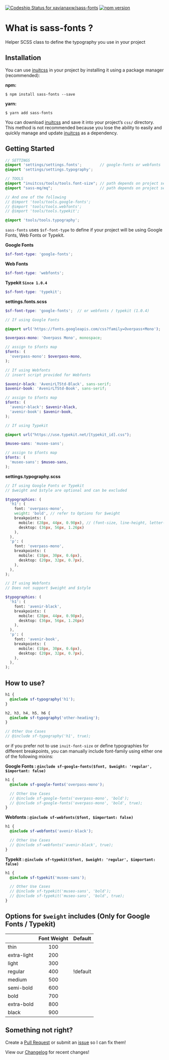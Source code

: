 [ ![Codeship Status for xavianaxw/sass-fonts](https://app.codeship.com/projects/3f2ffc80-d3cf-0135-dd3e-0eadded0d45f/status?branch=master)](https://app.codeship.com/projects/262896) [![npm version](https://badge.fury.io/js/sass-fonts.svg)](https://badge.fury.io/js/sass-fonts)

# What is sass-fonts ?

Helper SCSS class to define the typography you use in your project

## Installation

You can use [inuitcss](https://github.com/inuitcss/inuitcss) in your project by installing it using a package manager
(recommended):

**npm:**

```
$ npm install sass-fonts --save
```

**yarn:**

```
$ yarn add sass-fonts
```

You can download [inuitcss](https://github.com/inuitcss/inuitcss) and save it into your project’s `css/` directory. This
method is not recommended because you lose the ability to easily and quickly
manage and update [inuitcss](https://github.com/inuitcss/inuitcss) as a dependency.

## Getting Started

```scss
// SETTINGS
@import 'settings/settings.fonts';        // google-fonts or webfonts
@import 'settings/settings.typography';

// TOOLS
@import "inuitcss/tools/tools.font-size"; // path depends on project setup
@import "sass-mq/mq";                     // path depends on project setup

// And one of the following
// @import 'tools/tools.google-fonts';
// @import 'tools/tools.webfonts';
// @import 'tools/tools.typekit';

@import 'tools/tools.typography';
```

`sass-fonts` uses `$sf-font-type` to define if your project will be using Google Fonts, Web Fonts or Typekit.

**Google Fonts**

```scss
$sf-font-type: 'google-fonts';
```

**Web Fonts**

```scss
$sf-font-type: 'webfonts';
```

**Typekit `Since 1.0.4`**

```scss
$sf-font-type: 'typekit';
```

**settings.fonts.scss**

```scss
$sf-font-type: 'google-fonts';  // or webfonts / typekit (1.0.4)

// If using Google Fonts

@import url('https://fonts.googleapis.com/css?family=Overpass+Mono');

$overpass-mono: 'Overpass Mono', monospace;

// assign to $fonts map
$fonts: (
  'overpass-mono': $overpass-mono,
);

// If using Webfonts
// insert script provided for Webfonts

$avenir-black: 'AvenirLTStd-Black', sans-serif;
$avenir-book: 'AvenirLTStd-Book', sans-serif;

// assign to $fonts map
$fonts: (
  'avenir-black': $avenir-black,
  'avenir-book': $avenir-book,
);

// If using Typekit

@import url("https://use.typekit.net/[typekit_id].css");

$museo-sans: 'museo-sans';

// assign to $fonts map
$fonts: (
  'museo-sans': $museo-sans,
);
```

**settings.typography.scss**

```scss
// If using Google Fonts or Typekit
// $weight and $style are optional and can be excluded

$typographies: (
  'h1': (
    font: 'overpass-mono',
    weight: 'bold', // refer to Options for $weight
    breakpoints: (
      mobile: (28px, 44px, 0.98px), // (font-size, line-height, letter-spacing)
      desktop: (36px, 56px, 1.26px)
    ),
  ),
  'p': (
    font: 'overpass-mono',
    breakpoints: (
      mobile: (18px, 30px, 0.6px),
      desktop: (20px, 32px, 0.7px),
    ),
  ),
);

// If using Webfonts
// Does not support $weight and $style

$typographies: (
  'h1': (
    font: 'avenir-black',
    breakpoints: (
      mobile: (28px, 44px, 0.98px),
      desktop: (36px, 56px, 1.26px)
    ),
  ),
  'p': (
    font: 'avenir-book',
    breakpoints: (
      mobile: (18px, 30px, 0.6px),
      desktop: (20px, 32px, 0.7px),
    ),
  ),
);
```

## How to use?

```scss
h1 {
  @include sf-typography('h1');
}

h2, h3, h4, h5, h6 {
  @include sf-typography('other-heading');
}

// Other Use Cases
// @include sf-typography('h1', true);
```

or if you prefer not to use `inuit-font-size` or define typographies for different breakpoints, you can manually include font-family using either one of the following mixins:

**Google Fonts : `@include sf-google-fonts($font, $weight: 'regular', $important: false)`**

```scss
h1 {
  @include sf-google-fonts('overpass-mono');

  // Other Use Cases
  // @include sf-google-fonts('overpass-mono', 'bold');
  // @include sf-google-fonts('overpass-mono', 'bold', true);
}
```

**Webfonts : `@include sf-webfonts($font, $important: false)`**

```scss
h1 {
  @include sf-webfonts('avenir-black');

  // Other Use Cases
  // @include sf-webfonts('avenir-black', true);
}
```

**Typekit : `@include sf-typekit($font, $weight: 'regular', $important: false)`**

```scss
h1 {
  @include sf-typekit('museo-sans');

  // Other Use Cases
  // @include sf-typekit('museo-sans', 'bold');
  // @include sf-typekit('museo-sans', 'bold', true);
}
```

## Options for `$weight` includes (Only for Google Fonts / Typekit)

|             | Font Weight | Default  |
| ----------- |:-----------:|:--------:|
| thin        | 100         |          |
| extra-light | 200         |          |
| light       | 300         |          |
| regular     | 400         | !default |
| medium      | 500         |          |
| semi-bold   | 600         |          |
| bold        | 700         |          |
| extra-bold  | 800         |          |
| black       | 900         |          |

## Something not right?
Create a [Pull Request](https://github.com/xavianaxw/sass-fonts/compare) or submit an [issue](https://github.com/xavianaxw/sass-fonts/issues/new) so I can fix them!

View our [Changelog](https://github.com/xavianaxw/sass-fonts/blob/master/CHANGELOG.md) for recent changes!